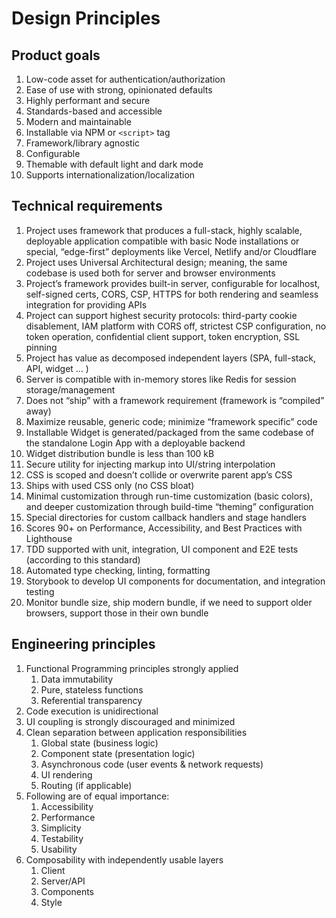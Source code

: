 <script>
  import Image from '../../image.svelte';

  export let data;
</script>

# Design Principles

## Product goals

1. Low-code asset for authentication/authorization
2. Ease of use with strong, opinionated defaults
3. Highly performant and secure
4. Standards-based and accessible
5. Modern and maintainable
6. Installable via NPM or `<script>` tag
7. Framework/library agnostic
8. Configurable
9. Themable with default light and dark mode
10. Supports internationalization/localization

## Technical requirements

1. Project uses framework that produces a full-stack, highly scalable, deployable application compatible with basic Node installations or special, “edge-first” deployments like Vercel, Netlify and/or Cloudflare
2. Project uses Universal Architectural design; meaning, the same codebase is used both for server and browser environments
3. Project’s framework provides built-in server, configurable for localhost, self-signed certs, CORS, CSP, HTTPS for both rendering and seamless integration for providing APIs
4. Project can support highest security protocols: third-party cookie disablement, IAM platform with CORS off, strictest CSP configuration, no token operation, confidential client support, token encryption, SSL pinning
5. Project has value as decomposed independent layers (SPA, full-stack, API, widget … )
6. Server is compatible with in-memory stores like Redis for session storage/management
7. Does not “ship” with a framework requirement (framework is “compiled” away)
8. Maximize reusable, generic code; minimize “framework specific” code
9. Installable Widget is generated/packaged from the same codebase of the standalone Login App with a deployable backend
10. Widget distribution bundle is less than 100 kB
11. Secure utility for injecting markup into UI/string interpolation
12. CSS is scoped and doesn’t collide or overwrite parent app’s CSS
13. Ships with used CSS only (no CSS bloat)
14. Minimal customization through run-time customization (basic colors), and deeper customization through build-time “theming” configuration
15. Special directories for custom callback handlers and stage handlers
16. Scores 90+ on Performance, Accessibility, and Best Practices with Lighthouse
17. TDD supported with unit, integration, UI component and E2E tests (according to this standard)
18. Automated type checking, linting, formatting
19. Storybook to develop UI components for documentation, and integration testing
20. Monitor bundle size, ship modern bundle, if we need to support older browsers, support those in their own bundle

## Engineering principles

1. Functional Programming principles strongly applied
   1. Data immutability
   2. Pure, stateless functions
   3. Referential transparency
2. Code execution is unidirectional
3. UI coupling is strongly discouraged and minimized
4. Clean separation between application responsibilities
   1. Global state (business logic)
   2. Component state (presentation logic)
   3. Asynchronous code (user events & network requests)
   4. UI rendering
   5. Routing (if applicable)
5. Following are of equal importance:
   1. Accessibility
   2. Performance
   3. Simplicity
   4. Testability
   5. Usability
6. Composability with independently usable layers
   1. Client
   2. Server/API
   3. Components
   4. Style
